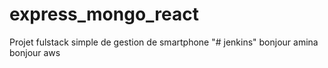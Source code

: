 # express_mongo_react
Projet fulstack simple de gestion de smartphone
"# jenkins" 
bonjour amina
bonjour aws
